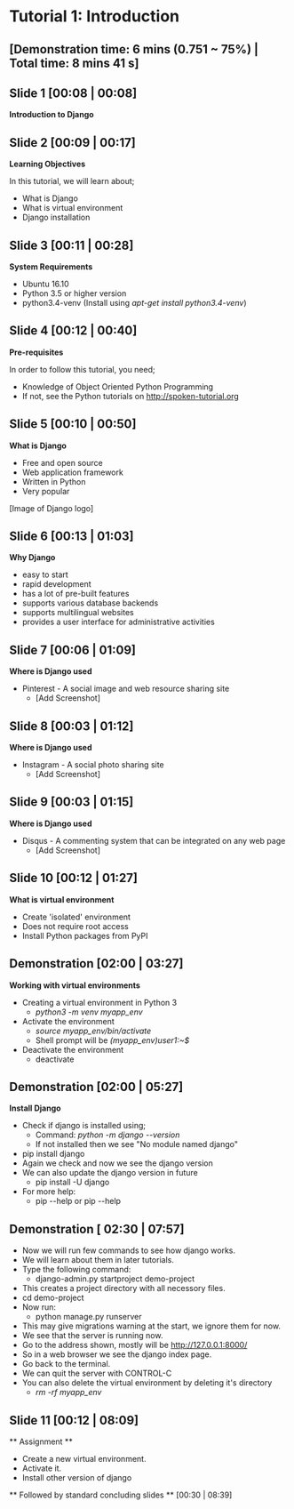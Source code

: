 Tutorial 1: Introduction
=============================
[Demonstration time: 6 mins (0.751 ~ 75%) | Total time: 8 mins 41 s]
-------------

Slide 1 [00:08 | 00:08]
-------------
**Introduction to Django**

Slide 2 [00:09 | 00:17]
--------------

**Learning Objectives**

In this tutorial, we will learn about;
  - What is Django
  - What is virtual environment
  - Django installation

Slide 3 [00:11 | 00:28]
---------------

**System Requirements**
  - Ubuntu 16.10
  - Python 3.5 or higher version
  - python3.4-venv (Install using *apt-get install python3.4-venv*)
	
Slide 4 [00:12 | 00:40]
---------------

**Pre-requisites**

In order to follow this tutorial, you need;
  - Knowledge of Object Oriented Python Programming
  - If not, see the Python tutorials on http://spoken-tutorial.org
	
Slide 5 [00:10 | 00:50]
----------------

**What is Django**
  - Free and open source
  - Web application framework 
  - Written in Python
  - Very popular

[Image of Django logo]


Slide 6 [00:13 | 01:03]
-------------------

**Why Django**
  - easy to start
  - rapid development
  - has a lot of pre-built features
  - supports various database backends
  - supports multilingual websites
  - provides a user interface for administrative activities


Slide 7 [00:06 | 01:09]
--------------

**Where is Django used**

  - Pinterest - A social image and web resource sharing site
    - [Add Screenshot]

Slide 8 [00:03 | 01:12]
--------------

**Where is Django used**

  - Instagram - A social photo sharing site
    - [Add Screenshot]

Slide 9 [00:03 | 01:15]
--------------

**Where is Django used**

  - Disqus - A commenting system that can be integrated on any web page
    - [Add Screenshot]

Slide 10 [00:12 | 01:27]
---------------

**What is virtual environment**
  - Create 'isolated' environment
  - Does not require root access
  - Install Python packages from PyPI
   
Demonstration [02:00 | 03:27]
----------------

**Working with virtual environments**
  - Creating a virtual environment in Python 3
    - *python3 -m venv myapp_env*
  - Activate the environment
    - *source myapp_env/bin/activate*
    - Shell prompt will be *(myapp_env)user1:~$*
  - Deactivate the environment
    - deactivate
    
Demonstration [02:00 | 05:27]
---------------

**Install Django**
  - Check if django is installed using;
    - Command: *python -m django --version*
    - If not installed then we see "No module named django"
  - pip install django
  - Again we check and now we see the django version
  - We can also update the django version in future
    - pip install -U django
  - For more help:
    - pip --help or pip <command> --help

Demonstration [ 02:30 | 07:57]
---------------
- Now we will run few commands to see how django works.
- We will learn about them in later tutorials.
- Type the following command:
  - django-admin.py startproject demo-project
- This creates a project directory with all necessory files.
- cd demo-project
- Now run:
   - python manage.py runserver
- This may give migrations warning at the start, we ignore them for now.
- We see that the server is running now.
- Go to the address shown, mostly will be http://127.0.0.1:8000/
- So in a web browser we see the django index page.
- Go back to the terminal.
- We can quit the server with CONTROL-C
- You can also delete the virtual environment by deleting it's directory
  - *rm -rf myapp_env*
    
Slide 11 [00:12 | 08:09]
---------------   
** Assignment ** 
 - Create a new virtual environment.
 - Activate it.
 - Install other version of django

 ** Followed by standard concluding slides ** [00:30 | 08:39] 
